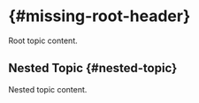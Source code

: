 #  {#missing-root-header}

Root topic content.

## Nested Topic {#nested-topic}

Nested topic content.

